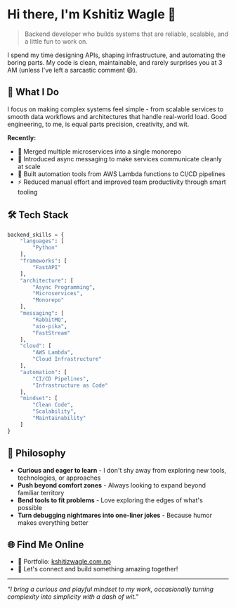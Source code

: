 # Hi there, I'm Kshitiz Wagle 👋

> Backend developer who builds systems that are reliable, scalable, and a little fun to work on.

I spend my time designing APIs, shaping infrastructure, and automating the boring parts. My code is clean, maintainable, and rarely surprises you at 3 AM (unless I've left a sarcastic comment 😄).

## 🚀 What I Do

I focus on making complex systems feel simple - from scalable services to smooth data workflows and architectures that handle real-world load. Good engineering, to me, is equal parts precision, creativity, and wit.

**Recently:**
- 🔄 Merged multiple microservices into a single monorepo 
- 📡 Introduced async messaging to make services communicate cleanly at scale
- 🤖 Built automation tools from AWS Lambda functions to CI/CD pipelines
- ⚡ Reduced manual effort and improved team productivity through smart tooling

## 🛠️ Tech Stack

```python
backend_skills = {
    "languages": [
        "Python"
    ],
    "frameworks": [
        "FastAPI"
    ],
    "architecture": [
        "Async Programming",
        "Microservices",
        "Monorepo"
    ],
    "messaging": [
        "RabbitMQ",
        "aio-pika",
        "FastStream"
    ],
    "cloud": [
        "AWS Lambda",
        "Cloud Infrastructure"
    ],
    "automation": [
        "CI/CD Pipelines",
        "Infrastructure as Code"
    ],
    "mindset": [
        "Clean Code",
        "Scalability",
        "Maintainability"
    ]
}
```

## 🎯 Philosophy

- **Curious and eager to learn** - I don't shy away from exploring new tools, technologies, or approaches
- **Push beyond comfort zones** - Always looking to expand beyond familiar territory
- **Bend tools to fit problems** - Love exploring the edges of what's possible
- **Turn debugging nightmares into one-liner jokes** - Because humor makes everything better

## 🌐 Find Me Online

- 💼 Portfolio: [kshitizwagle.com.np](https://kshitizwagle.com.np)
- 📧 Let's connect and build something amazing together!

---

*"I bring a curious and playful mindset to my work, occasionally turning complexity into simplicity with a dash of wit."*
